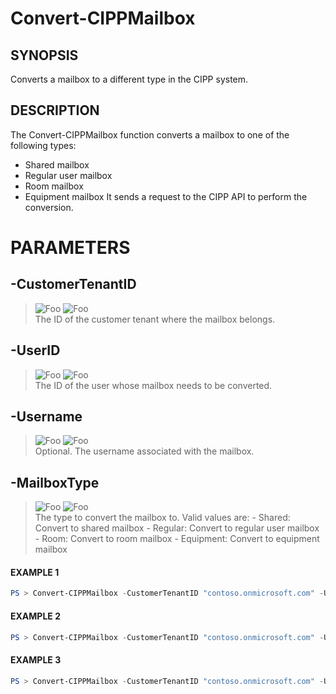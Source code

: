 # Convert-CIPPMailbox
## SYNOPSIS
Converts a mailbox to a different type in the CIPP system.
## DESCRIPTION
The Convert-CIPPMailbox function converts a mailbox to one of the following types:
- Shared mailbox
- Regular user mailbox
- Room mailbox
- Equipment mailbox
It sends a request to the CIPP API to perform the conversion.
# PARAMETERS

## **-CustomerTenantID**
> ![Foo](https://img.shields.io/badge/Type-String-Blue?) ![Foo](https://img.shields.io/badge/Mandatory-TRUE-Red?) \
The ID of the customer tenant where the mailbox belongs.

  ## **-UserID**
> ![Foo](https://img.shields.io/badge/Type-String-Blue?) ![Foo](https://img.shields.io/badge/Mandatory-TRUE-Red?) \
The ID of the user whose mailbox needs to be converted.

  ## **-Username**
> ![Foo](https://img.shields.io/badge/Type-String-Blue?) ![Foo](https://img.shields.io/badge/Mandatory-FALSE-Green?) \
Optional. The username associated with the mailbox.

  ## **-MailboxType**
> ![Foo](https://img.shields.io/badge/Type-String-Blue?) ![Foo](https://img.shields.io/badge/Mandatory-TRUE-Red?) \
The type to convert the mailbox to. Valid values are: - Shared: Convert to shared mailbox - Regular: Convert to regular user mailbox - Room: Convert to room mailbox - Equipment: Convert to equipment mailbox

 #### EXAMPLE 1
```powershell
PS > Convert-CIPPMailbox -CustomerTenantID "contoso.onmicrosoft.com" -UserID "user@domain.com" -MailboxType "Shared"
```
 #### EXAMPLE 2
```powershell
PS > Convert-CIPPMailbox -CustomerTenantID "contoso.onmicrosoft.com" -UserID "user@domain.com" -MailboxType "Regular"
```
 #### EXAMPLE 3
```powershell
PS > Convert-CIPPMailbox -CustomerTenantID "contoso.onmicrosoft.com" -UserID "room@domain.com" -MailboxType "Room"
```

